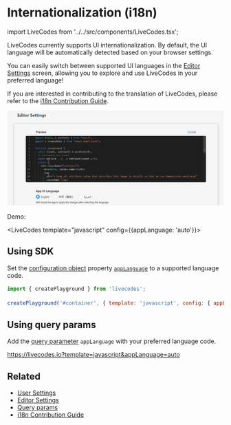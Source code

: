 # Internationalization (i18n)

import LiveCodes from '../../src/components/LiveCodes.tsx';

LiveCodes currently supports UI internationalization. By default, the UI language will be automatically detected based on your browser settings.

You can easily switch between supported UI languages in the [Editor Settings](./editor-settings.md) screen, allowing you to explore and use LiveCodes in your preferred language!

If you are interested in contributing to the translation of LiveCodes, please refer to the [i18n Contribution Guide](https://github.com/live-codes/livecodes/blob/develop/docs/docs/contribution/i18n.md).

![I18n in Editor Settings](../../static/img/screenshots/i18n.png)

Demo:

<LiveCodes template="javascript" config={{appLanguage: 'auto'}}></LiveCodes>

## Using SDK

Set the [configuration object](../configuration/configuration-object.md) property [`appLanguage`](../configuration/configuration-object.md#applanguage) to a supported language code.

```js
import { createPlayground } from 'livecodes';

createPlayground('#container', { template: 'javascript', config: { appLanguage: 'auto' } });
```

## Using query params

Add the [query parameter](../configuration/query-params.md) `appLanguage` with your preferred language code.

https://livecodes.io?template=javascript&appLanguage=auto

## Related

- [User Settings](./user-settings.md)
- [Editor Settings](./editor-settings.md)
- [Query params](../configuration/query-params.md)
- [i18n Contribution Guide](https://github.com/live-codes/livecodes/blob/develop/docs/docs/contribution/i18n.md)
